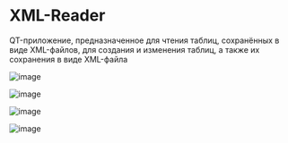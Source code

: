 # XML-Reader

QT-приложение, предназначенное для чтения таблиц, сохранённых в виде XML-файлов, для создания и изменения таблиц, а также их сохранения в виде XML-файла

![image](https://user-images.githubusercontent.com/22303711/125766043-131cfdd9-0496-4c45-82ad-9e6b73427b11.png)

![image](https://user-images.githubusercontent.com/22303711/125766163-65b3fea4-698c-4145-8b8f-57e7b121cb6e.png)

![image](https://user-images.githubusercontent.com/22303711/125766240-586e742e-382a-41c2-a519-70f2b6dffcb8.png)

![image](https://user-images.githubusercontent.com/22303711/125766284-ad2b6804-828d-4499-84c2-fea832b11cca.png)
